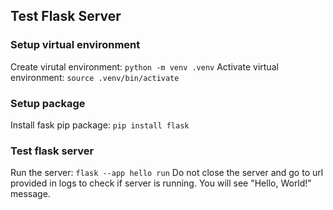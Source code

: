 ## Test Flask Server

### Setup virtual environment
Create virutal environment: `python -m venv .venv`
Activate virtual environment: `source .venv/bin/activate`

### Setup package
Install fask pip package: `pip install flask`

### Test flask server
Run the server: `flask --app hello run`
Do not close the server and go to url provided in logs to check if server is running. You will see "Hello, World!" message.
